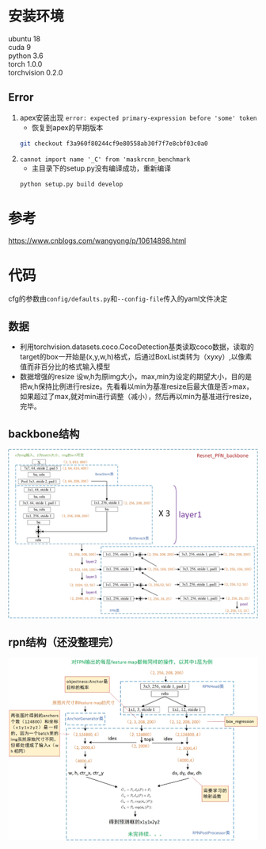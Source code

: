 # 安装环境
ubuntu 18  
cuda 9  
python 3.6  
torch 1.0.0  
torchvision 0.2.0 
## Error
1. apex安装出现 `error: expected primary-expression before 'some' token`
    - 恢复到apex的早期版本
    ```sh
    git checkout f3a960f80244cf9e80558ab30f7f7e8cbf03c0a0
    ```
2. `cannot import name '_C' from 'maskrcnn_benchmark`
    - 主目录下的setup.py没有编译成功，重新编译
    ```sh
    python setup.py build develop
    ```
# 参考
https://www.cnblogs.com/wangyong/p/10614898.html
# 代码
cfg的参数由`config/defaults.py`和`--config-file`传入的yaml文件决定
## 数据
- 利用torchvision.datasets.coco.CocoDetection基类读取coco数据，读取的target的box一开始是(x,y,w,h)格式，后通过BoxList类转为（xyxy）,以像素值而非百分比的格式输入模型
- 数据增强的resize
 设w,h为原img大小，max,min为设定的期望大小，目的是把w,h保持比例进行resize。先看看以min为基准resize后最大值是否>max，如果超过了max,就对min进行调整（减小），然后再以min为基准进行resize，完毕。
## backbone结构
![](fig/backbone.jpg)
## rpn结构（还没整理完）
![](fig/rpn.jpg)
